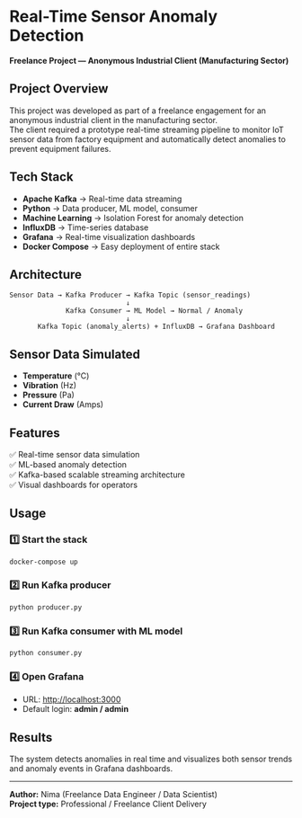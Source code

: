 
# Real-Time Sensor Anomaly Detection

**Freelance Project — Anonymous Industrial Client (Manufacturing Sector)**

## Project Overview

This project was developed as part of a freelance engagement for an anonymous industrial client in the manufacturing sector.  
The client required a prototype real-time streaming pipeline to monitor IoT sensor data from factory equipment and automatically detect anomalies to prevent equipment failures.

## Tech Stack

- **Apache Kafka** → Real-time data streaming
- **Python** → Data producer, ML model, consumer
- **Machine Learning** → Isolation Forest for anomaly detection
- **InfluxDB** → Time-series database
- **Grafana** → Real-time visualization dashboards
- **Docker Compose** → Easy deployment of entire stack

## Architecture

```
Sensor Data → Kafka Producer → Kafka Topic (sensor_readings)
                             ↓
              Kafka Consumer → ML Model → Normal / Anomaly
                             ↓
       Kafka Topic (anomaly_alerts) + InfluxDB → Grafana Dashboard
```

## Sensor Data Simulated

- **Temperature** (°C)
- **Vibration** (Hz)
- **Pressure** (Pa)
- **Current Draw** (Amps)

## Features

✅ Real-time sensor data simulation  
✅ ML-based anomaly detection  
✅ Kafka-based scalable streaming architecture  
✅ Visual dashboards for operators  

## Usage

### 1️⃣ Start the stack

```bash
docker-compose up
```

### 2️⃣ Run Kafka producer

```bash
python producer.py
```

### 3️⃣ Run Kafka consumer with ML model

```bash
python consumer.py
```

### 4️⃣ Open Grafana

- URL: [http://localhost:3000](http://localhost:3000)
- Default login: **admin / admin**

## Results

The system detects anomalies in real time and visualizes both sensor trends and anomaly events in Grafana dashboards.

---

**Author:** Nima (Freelance Data Engineer / Data Scientist)  
**Project type:** Professional / Freelance Client Delivery
